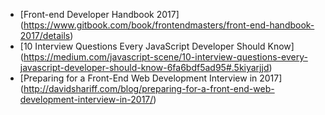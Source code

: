 * [Front-end Developer Handbook 2017] (https://www.gitbook.com/book/frontendmasters/front-end-handbook-2017/details)
* [10 Interview Questions Every JavaScript Developer Should Know] (https://medium.com/javascript-scene/10-interview-questions-every-javascript-developer-should-know-6fa6bdf5ad95#.5kiyarjjd)
* [Preparing for a Front-End Web Development Interview in 2017] (http://davidshariff.com/blog/preparing-for-a-front-end-web-development-interview-in-2017/)
